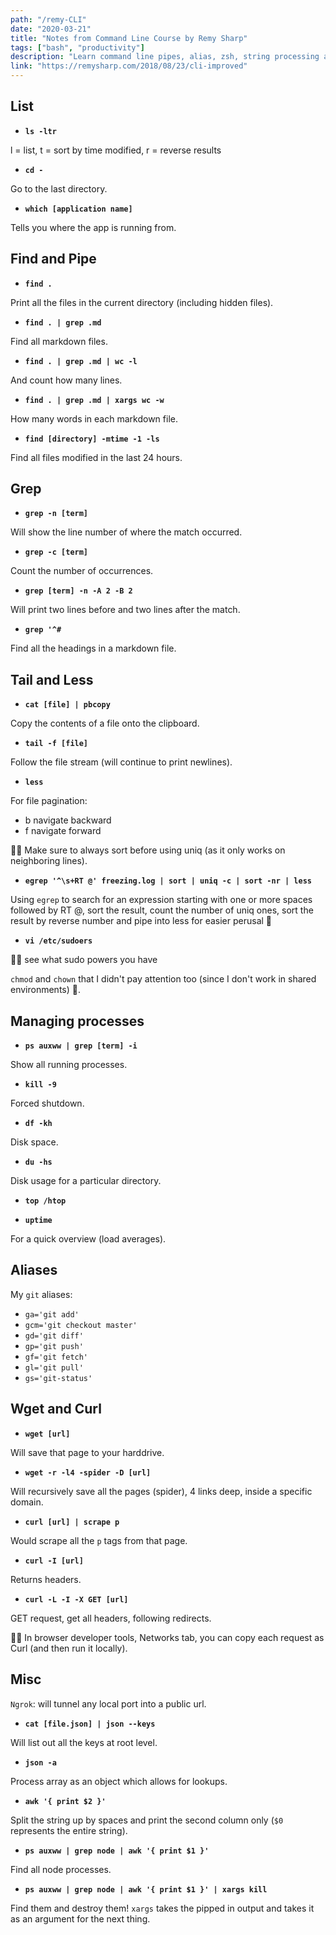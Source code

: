 ```yaml
---
path: "/remy-CLI"
date: "2020-03-21"
title: "Notes from Command Line Course by Remy Sharp"
tags: ["bash", "productivity"]
description: "Learn command line pipes, alias, zsh, string processing and more."
link: "https://remysharp.com/2018/08/23/cli-improved"
---
```


## List

- **`ls -ltr`**

l = list,
t = sort by time modified,
r = reverse results

- **`cd -`**

Go to the last directory.

- **`which [application name]`**

Tells you where the app is running from.

## Find and Pipe

- **`find .`**

Print all the files in the current directory (including hidden files).

- **`find . | grep .md`**

Find all markdown files.

- **`find . | grep .md | wc -l`**

And count how many lines.

- **`find . | grep .md | xargs wc -w`**

How many words in each markdown file.

- **`find [directory] -mtime -1 -ls`**

Find all files modified in the last 24 hours.

## Grep

- **`grep -n [term]`**

Will show the line number of where the match occurred.

- **`grep -c [term]`**

Count the number of occurrences.

- **`grep [term] -n -A 2 -B 2`**

Will print two lines before and two lines after the match.

- **`grep '^#`**

Find all the headings in a markdown file.

## Tail and Less

- **`cat [file] | pbcopy`**

Copy the contents of a file onto the clipboard.

- **`tail -f [file]`**

Follow the file stream (will continue to print newlines).

- **`less`**

For file pagination:

- b navigate backward
- f navigate forward

👩‍💻 Make sure to always sort before using uniq (as it only works on neighboring lines).

- **`egrep '^\s+RT @' freezing.log | sort | uniq -c | sort -nr | less`**

Using `egrep` to search for an expression starting with one or more spaces followed by RT @, sort the result, count the number of uniq ones, sort the result by reverse number and pipe into less for easier perusal 💪

- **`vi /etc/sudoers`**

👩‍💻 see what sudo powers you have

`chmod` and `chown` that I didn't pay attention too (since I don't work in shared environments) 😬.

## Managing processes

- **`ps auxww | grep [term] -i`**

Show all running processes.

- **`kill -9`**

Forced shutdown.

- **`df -kh`**

Disk space.

- **`du -hs`**

Disk usage for a particular directory.

- **`top /htop`**

- **`uptime`**

For a quick overview (load averages).

## Aliases

My `git` aliases:

- `ga='git add'`
- `gcm='git checkout master'`
- `gd='git diff'`
- `gp='git push'`
- `gf='git fetch'`
- `gl='git pull'`
- `gs='git-status'`

## Wget and Curl

- **`wget [url]`**

Will save that page to your harddrive.

- **`wget -r -l4 -spider -D [url]`**

Will recursively save all the pages (spider), 4 links deep, inside a specific domain.

- **`curl [url] | scrape p`**

Would scrape all the `p` tags from that page.

- **`curl -I [url]`**

Returns headers.

- **`curl -L -I -X GET [url]`**

GET request, get all headers, following redirects.

👩‍💻 In browser developer tools, Networks tab, you can copy each request as Curl (and then run it locally).

## Misc

`Ngrok`: will tunnel any local port into a public url.

- **`cat [file.json] | json --keys`**

Will list out all the keys at root level.

- **`json -a`**

Process array as an object which allows for lookups.

- **`awk '{ print $2 }'`**

Split the string up by spaces and print the second column only (`$0` represents the entire string).

- **`ps auxww | grep node | awk '{ print $1 }'`**

Find all node processes.

- **`ps auxww | grep node | awk '{ print $1 }' | xargs kill`**

Find them and destroy them! `xargs` takes the pipped in output and takes it as an argument for the next thing.
